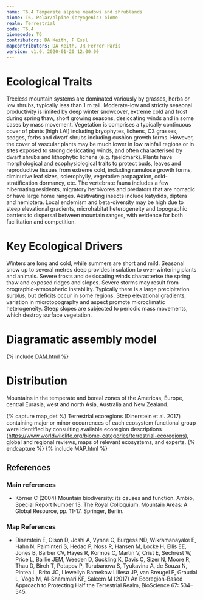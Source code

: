 ```yaml
---
name: T6.4 Temperate alpine meadows and shrublands
biome: T6. Polar/alpine (cryogenic) biome
realm: Terrestrial
code: T6.4
biomecode: T6
contributors: DA Keith, F Essl
mapcontributors: DA Keith, JR Ferrer-Paris
version: v1.0, 2020-01-20 12:00:00
---
```

# Ecological Traits
 
Treeless mountain systems are dominated variously by grasses, herbs or low shrubs, typically less than 1 m tall. Moderate-low and strictly seasonal productivity is limited by deep winter snowcover, extreme cold and frost during spring thaw, short growing seasons, desiccating winds and in some cases by mass movement. Vegetation is comprises a typically continuous cover of plants (high LAI) including bryophytes, lichens, C3 grasses, sedges, forbs and dwarf shrubs including cushion growth forms. However, the cover of vascular plants may be much lower in low rainfall regions or in sites exposed to strong desiccating winds, and often characterised by dwarf shrubs and lithophytic lichens (e.g. fjaeldmark). Plants have morphological and ecophysiological traits to protect buds, leaves and reproductive tissues from extreme cold, including ramulose growth forms, diminutive leaf sizes, sclerophylly, vegetative propagation, cold-stratification dormancy, etc. The vertebrate fauna includes a few hibernating residents, migratory herbivores and predators that are nomadic or have large home ranges. Aestivating insects include katydids, diptera and hemiptera. Local endemism and beta-diversity may be high due to steep elevational gradients, microhabitat heterogeneity and topographic barriers to dispersal between mountain ranges, with evidence for both facilitation and competition.
 
# Key Ecological Drivers
 
Winters are long and cold, while summers are short and mild. Seasonal snow up to several metres deep provides insulation to over-wintering plants and animals. Severe frosts and desiccating winds characterise the spring thaw and exposed ridges and slopes. Severe storms may result from orographic-atmospheric instability. Typically there is a large precipitation surplus, but deficits occur in some regions. Steep elevational gradients, variation in microtopography and aspect promote microclimatic heterogeneity. Steep slopes are subjected to periodic mass movements, which destroy surface vegetation.
 
# Diagramatic assembly model
 
{% include DAM.html %}
 
# Distribution
 
Mountains in the temperate and boreal zones of the Americas, Europe, central Eurasia, west and north Asia, Australia and New Zealand.

{% capture map_det %}
Terrestrial ecoregions (Dinerstein et al. 2017) containing major or minor occurrences of each ecosystem functional group were identified by consulting available ecoregion descriptions (https://www.worldwildlife.org/biome-categories/terrestrial-ecoregions), global and regional reviews, maps of relevant ecosystems, and experts.
{% endcapture %}
{% include MAP.html %}

## References
### Main references
* Körner C (2004) Mountain biodiversity: its causes and function.  Ambio,  Special Report Number 13. The Royal Colloquium: Mountain Areas: A Global Resource, pp. 11-17. Springer, Berlin.
### Map References
* Dinerstein E, Olson D, Joshi A, Vynne C, Burgess ND, Wikramanayake E, Hahn N, Palminteri S, Hedao P, Noss R, Hansen M, Locke H, Ellis EE, Jones B, Barber CV, Hayes R, Kormos C, Martin V, Crist E, Sechrest W, Price L, Baillie JEM, Weeden D, Suckling K, Davis C, Sizer N, Moore R, Thau D, Birch T, Potapov P, Turubanova S, Tyukavina A, de Souza N, Pintea L, Brito JC, Llewellyn Barnekow Lillesø JP, van Breugel P, Graudal L, Voge M, Al-Shammari KF, Saleem M (2017) An Ecoregion-Based Approach to Protecting Half the Terrestrial Realm, BioScience 67: 534–545.
